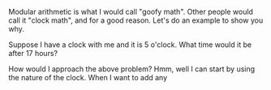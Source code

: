 Modular arithmetic is what I would call "goofy math". Other people would call it "clock math", and for a good reason. Let's do an example to show you why.

Suppose I have a clock with me and it is 5 o'clock. What time would it be after 17 hours? 

How would I approach the above problem? Hmm, well I can start by using the nature of the clock. When I want to add any 